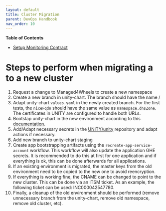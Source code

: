 ```yaml
---
layout: default
title: Cluster Migration
parent: DevOps Handbook
nav_order: 10
---
```


**Table of Contents**

<!-- START doctoc generated TOC please keep comment here to allow auto update -->
<!-- DON'T EDIT THIS SECTION, INSTEAD RE-RUN doctoc TO UPDATE -->

- [Setup Monitoring Contract](#setup-monitoring-contract)

<!-- END doctoc generated TOC please keep comment here to allow auto update -->

# Steps to perform when migrating a to a new cluster

1. Request a change to Managed4Wheels to create a new namespace
2. Create a new branch in unity-chart. The branch should have the name <cluster>/<namespace>
3. Adapt unity-chart `values.yaml` in the newly created branch. For the first tests, the `niceFqdn` should have the same value as `namespace.dnsZone`. The certificates in UNITY are configured to handle both URLs.
4. Bootstap unity-chart in the new environment according to this [documentation](https://atc-github.azure.cloud.bmw/UNITY/unity-chart).
5. Add/Adapt necessary secrets in the [UNITY/unity](https://atc-github.azure.cloud.bmw/UNITY/unity) repository and adapt actions if necessary.
6. Add new branch to unity-chart staging
7. Create app bootstrapping artifacts using the `recreate-app-service-account` workflow. This workflow will also update the application GHE secrets. It is recommended to do this at first for one application and if everything is ok, this can be done afterwards for all applications.
8. If an existing environment is migrated, the master keys from the old environment need to be copied to the new one to avoid reencryption.
9. If everything is working fine, the CNAME can be changed to point to the new cluster. This can be done via an ITSM ticket. As an example, the following ticket can be used: INC000042547780.
10. Finally, a cleanup of the old environment should be performed (remove unnecessary branch from the unity-chart, remove old namespace, remove old cluster, etc).
